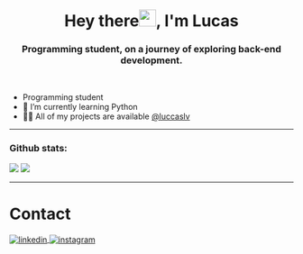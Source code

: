 <h1 align="center">Hey there<img width="30px" src="https://raw.githubusercontent.com/iampavangandhi/iampavangandhi/master/gifs/Hi.gif">, I'm Lucas</h1>
<h3 font-size="20" align="center">Programming student, on a journey of exploring back-end development.</h3>
<br>

- Programming student
- 🌱 I’m currently learning Python
- 👨‍💻 All of my projects are available [@luccaslv](https://github.com/luccaslv)
----

### Github stats:

[![](https://github-readme-stats.vercel.app/api?username=luccaslv&show_icons=true&theme=tokyonight&hide_border=true&locale=en)](https://github.com/luccaslv)
[![](https://github-readme-streak-stats.herokuapp.com/?user=luccaslv&theme=material-palenight)](https://github.com/luccaslv)

----

<h1>Contact</h1>
<a href="https://www.linkedin.com/in/lucassllv/" target="_blank">
  <img align="center" src="https://img.shields.io/badge/-lucassilva-05122A?style=flat&logo=linkedin" alt="linkedin"/>
</a>
<a href="https://instagram.com/lucaaslv_" target="_blank">
 <img align="center" src="https://img.shields.io/badge/-lucaaslv-05122A?style=flat&logo=instagram" alt="instagram"/>
</a>
</p>
<!---
luccaslv/luccaslv is a ✨ special ✨ repository because its `README.md` (this file) appears on your GitHub profile.
You can click the Preview link to take a look at your changes.
--->
